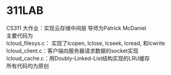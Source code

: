 # 311LAB
CS311 大作业：实现云存储中间层
导师为Patrick McDaniel  
主要代码为  
lcloud_filesys.c： 实现了lcopen, lclose, lcseek, lcread, 和lcwrite    
lcloud_client.c：客户端向服务器请求数据的socket实现  
lcloud_cache.c：用Doubly-Linked-List结构实现的LRU缓存  
所有代码均为原创  
